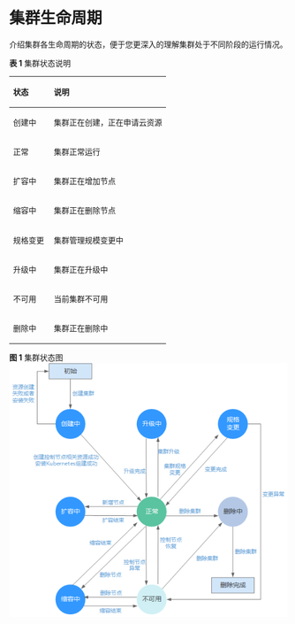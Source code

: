 # 集群生命周期<a name="cce_01_0005"></a>

介绍集群各生命周期的状态，便于您更深入的理解集群处于不同阶段的运行情况。

**表 1**  集群状态说明

<a name="table12191040104"></a>
<table><thead align="left"><tr id="row222012402006"><th class="cellrowborder" valign="top" width="26%" id="mcps1.2.3.1.1"><p id="p1322094012018"><a name="p1322094012018"></a><a name="p1322094012018"></a>状态</p>
</th>
<th class="cellrowborder" valign="top" width="74%" id="mcps1.2.3.1.2"><p id="p622024012014"><a name="p622024012014"></a><a name="p622024012014"></a>说明</p>
</th>
</tr>
</thead>
<tbody><tr id="row6220640203"><td class="cellrowborder" valign="top" width="26%" headers="mcps1.2.3.1.1 "><p id="p822064015018"><a name="p822064015018"></a><a name="p822064015018"></a><span class="keyword" id="keyword19110519185510"><a name="keyword19110519185510"></a><a name="keyword19110519185510"></a>创建中</span></p>
</td>
<td class="cellrowborder" valign="top" width="74%" headers="mcps1.2.3.1.2 "><p id="p8220440605"><a name="p8220440605"></a><a name="p8220440605"></a>集群正在创建，正在申请云资源</p>
</td>
</tr>
<tr id="row1822020409010"><td class="cellrowborder" valign="top" width="26%" headers="mcps1.2.3.1.1 "><p id="p2022034016018"><a name="p2022034016018"></a><a name="p2022034016018"></a><span class="keyword" id="keyword19309921175518"><a name="keyword19309921175518"></a><a name="keyword19309921175518"></a>正常</span></p>
</td>
<td class="cellrowborder" valign="top" width="74%" headers="mcps1.2.3.1.2 "><p id="p1222014401700"><a name="p1222014401700"></a><a name="p1222014401700"></a>集群正常运行</p>
</td>
</tr>
<tr id="row14220840606"><td class="cellrowborder" valign="top" width="26%" headers="mcps1.2.3.1.1 "><p id="p10220640508"><a name="p10220640508"></a><a name="p10220640508"></a><span class="keyword" id="keyword17644724205517"><a name="keyword17644724205517"></a><a name="keyword17644724205517"></a>扩容中</span></p>
</td>
<td class="cellrowborder" valign="top" width="74%" headers="mcps1.2.3.1.2 "><p id="p17220184017012"><a name="p17220184017012"></a><a name="p17220184017012"></a>集群正在增加节点</p>
</td>
</tr>
<tr id="row12220440503"><td class="cellrowborder" valign="top" width="26%" headers="mcps1.2.3.1.1 "><p id="p680253414204"><a name="p680253414204"></a><a name="p680253414204"></a><span class="keyword" id="keyword10203132745519"><a name="keyword10203132745519"></a><a name="keyword10203132745519"></a>缩容中</span></p>
</td>
<td class="cellrowborder" valign="top" width="74%" headers="mcps1.2.3.1.2 "><p id="p9208569201"><a name="p9208569201"></a><a name="p9208569201"></a>集群正在删除节点</p>
</td>
</tr>
<tr id="row1450522112209"><td class="cellrowborder" valign="top" width="26%" headers="mcps1.2.3.1.1 "><p id="p8817339102011"><a name="p8817339102011"></a><a name="p8817339102011"></a><span class="keyword" id="keyword18203183005512"><a name="keyword18203183005512"></a><a name="keyword18203183005512"></a>规格变更</span></p>
</td>
<td class="cellrowborder" valign="top" width="74%" headers="mcps1.2.3.1.2 "><p id="p1250502111207"><a name="p1250502111207"></a><a name="p1250502111207"></a>集群管理规模变更中</p>
</td>
</tr>
<tr id="row13614111762019"><td class="cellrowborder" valign="top" width="26%" headers="mcps1.2.3.1.1 "><p id="p1261441762018"><a name="p1261441762018"></a><a name="p1261441762018"></a><span class="keyword" id="keyword17361133325511"><a name="keyword17361133325511"></a><a name="keyword17361133325511"></a>升级中</span></p>
</td>
<td class="cellrowborder" valign="top" width="74%" headers="mcps1.2.3.1.2 "><p id="p1361415175200"><a name="p1361415175200"></a><a name="p1361415175200"></a>集群正在升级中</p>
</td>
</tr>
<tr id="row142095617205"><td class="cellrowborder" valign="top" width="26%" headers="mcps1.2.3.1.1 "><p id="p42065612200"><a name="p42065612200"></a><a name="p42065612200"></a><span class="keyword" id="keyword18133617554"><a name="keyword18133617554"></a><a name="keyword18133617554"></a>不可用</span></p>
</td>
<td class="cellrowborder" valign="top" width="74%" headers="mcps1.2.3.1.2 "><p id="p22055652016"><a name="p22055652016"></a><a name="p22055652016"></a>当前集群不可用</p>
</td>
</tr>
<tr id="row2056716914216"><td class="cellrowborder" valign="top" width="26%" headers="mcps1.2.3.1.1 "><p id="p13567129172113"><a name="p13567129172113"></a><a name="p13567129172113"></a><span class="keyword" id="keyword934423915513"><a name="keyword934423915513"></a><a name="keyword934423915513"></a>删除中</span></p>
</td>
<td class="cellrowborder" valign="top" width="74%" headers="mcps1.2.3.1.2 "><p id="p105678916214"><a name="p105678916214"></a><a name="p105678916214"></a>集群正在删除中</p>
</td>
</tr>
</tbody>
</table>

**图 1**  集群状态图<a name="fig22977482545"></a>  
![](figures/集群状态图.png "集群状态图")

